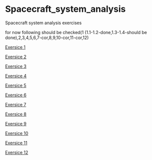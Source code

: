 # Spacecraft_system_analysis
Spacecraft system analysis exercises

for now following should be checked(1 (1.1-1.2-done,1.3-1.4-should be done),2,3,4,5,6,7-cor,8,9,10-cor,11-cor,12)

[Exersice 1](https://www.overleaf.com/project/67b8e0f0024e77e9be1ae9f4)

[Exersice 2](https://www.overleaf.com/project/67b8e1788a0c80c25064a552)

[Exersice 3](https://www.overleaf.com/project/67b8e1d8e9c81fd3c108ab1b)

[Exersice 4](https://www.overleaf.com/project/67b8e1e502d7f959ac8c62e1)

[Exersice 5](https://www.overleaf.com/project/67b8e2080c2649689b9e5e40)

[Exersice 6](https://www.overleaf.com/project/67b8e22223643fcf7efcf55d)

[Exersice 7](https://www.overleaf.com/project/675af509b266dbfe1154d6c9)

[Exersice 8](https://www.overleaf.com/project/67637500a4fff936d7888c32)

[Exersice 9](https://www.overleaf.com/project/67824c0a5430c3a4bf1e796b)

[Exersice 10](https://www.overleaf.com/project/678e99d8e1e4b213bae33f13)

[Exersice 11](https://www.overleaf.com/project/679671f3cddc86e36224c81e)

[Exersice 12](https://www.overleaf.com/project/679b36ca870321a9097b889f)
